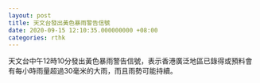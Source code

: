 ```yaml
---
layout: post
title: 天文台發出黃色暴雨警告信號
date: 2020-09-15 12:10:35.000000000 +08:00
categories: rthk
---
```


天文台中午12時10分發出黃色暴雨警告信號，表示香港廣泛地區已錄得或預料會有每小時雨量超過30毫米的大雨，而且雨勢可能持續。
